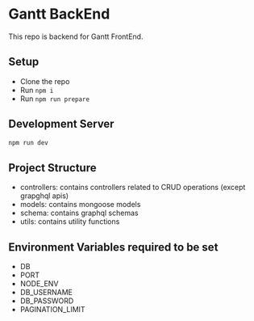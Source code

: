 # Gantt BackEnd

This repo is backend for Gantt FrontEnd.

## Setup

- Clone the repo
- Run `npm i`
- Run `npm run prepare`

## Development Server

```bash
npm run dev
```

## Project Structure

- controllers: contains controllers related to CRUD operations (except grapghql apis)
- models: contains mongoose models
- schema: contains graphql schemas
- utils: contains utility functions

## Environment Variables required to be set

- DB
- PORT
- NODE_ENV
- DB_USERNAME
- DB_PASSWORD
- PAGINATION_LIMIT
